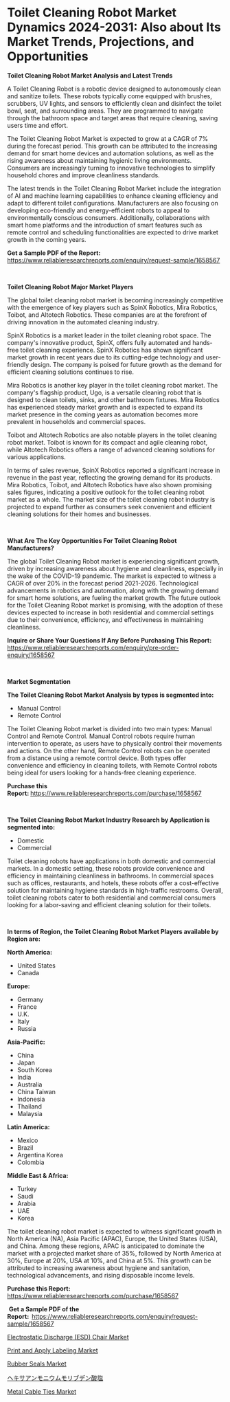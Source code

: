 <p><h1>Toilet Cleaning Robot Market Dynamics 2024-2031: Also about Its Market Trends, Projections, and Opportunities</h1></p><p><strong>Toilet Cleaning Robot Market Analysis and Latest Trends</strong></p>
<p><p>A Toilet Cleaning Robot is a robotic device designed to autonomously clean and sanitize toilets. These robots typically come equipped with brushes, scrubbers, UV lights, and sensors to efficiently clean and disinfect the toilet bowl, seat, and surrounding areas. They are programmed to navigate through the bathroom space and target areas that require cleaning, saving users time and effort.</p><p>The Toilet Cleaning Robot Market is expected to grow at a CAGR of 7% during the forecast period. This growth can be attributed to the increasing demand for smart home devices and automation solutions, as well as the rising awareness about maintaining hygienic living environments. Consumers are increasingly turning to innovative technologies to simplify household chores and improve cleanliness standards.</p><p>The latest trends in the Toilet Cleaning Robot Market include the integration of AI and machine learning capabilities to enhance cleaning efficiency and adapt to different toilet configurations. Manufacturers are also focusing on developing eco-friendly and energy-efficient robots to appeal to environmentally conscious consumers. Additionally, collaborations with smart home platforms and the introduction of smart features such as remote control and scheduling functionalities are expected to drive market growth in the coming years.</p></p>
<p><strong>Get a Sample PDF of the Report:&nbsp;</strong> <a href="https://www.reliableresearchreports.com/enquiry/request-sample/1658567">https://www.reliableresearchreports.com/enquiry/request-sample/1658567</a></p>
<p>&nbsp;</p>
<p><strong>Toilet Cleaning Robot Major Market Players</strong></p>
<p><p>The global toilet cleaning robot market is becoming increasingly competitive with the emergence of key players such as SpinX Robotics, Mira Robotics, Toibot, and Altotech Robotics. These companies are at the forefront of driving innovation in the automated cleaning industry.</p><p>SpinX Robotics is a market leader in the toilet cleaning robot space. The company's innovative product, SpinX, offers fully automated and hands-free toilet cleaning experience. SpinX Robotics has shown significant market growth in recent years due to its cutting-edge technology and user-friendly design. The company is poised for future growth as the demand for efficient cleaning solutions continues to rise.</p><p>Mira Robotics is another key player in the toilet cleaning robot market. The company's flagship product, Ugo, is a versatile cleaning robot that is designed to clean toilets, sinks, and other bathroom fixtures. Mira Robotics has experienced steady market growth and is expected to expand its market presence in the coming years as automation becomes more prevalent in households and commercial spaces.</p><p>Toibot and Altotech Robotics are also notable players in the toilet cleaning robot market. Toibot is known for its compact and agile cleaning robot, while Altotech Robotics offers a range of advanced cleaning solutions for various applications.</p><p>In terms of sales revenue, SpinX Robotics reported a significant increase in revenue in the past year, reflecting the growing demand for its products. Mira Robotics, Toibot, and Altotech Robotics have also shown promising sales figures, indicating a positive outlook for the toilet cleaning robot market as a whole. The market size of the toilet cleaning robot industry is projected to expand further as consumers seek convenient and efficient cleaning solutions for their homes and businesses.</p></p>
<p>&nbsp;</p>
<p><strong>What Are The Key Opportunities For Toilet Cleaning Robot Manufacturers?</strong></p>
<p><p>The global Toilet Cleaning Robot market is experiencing significant growth, driven by increasing awareness about hygiene and cleanliness, especially in the wake of the COVID-19 pandemic. The market is expected to witness a CAGR of over 20% in the forecast period 2021-2026. Technological advancements in robotics and automation, along with the growing demand for smart home solutions, are fueling the market growth. The future outlook for the Toilet Cleaning Robot market is promising, with the adoption of these devices expected to increase in both residential and commercial settings due to their convenience, efficiency, and effectiveness in maintaining cleanliness.</p></p>
<p><strong>Inquire or Share Your Questions If Any Before Purchasing This Report:</strong> <a href="https://www.reliableresearchreports.com/enquiry/pre-order-enquiry/1658567">https://www.reliableresearchreports.com/enquiry/pre-order-enquiry/1658567</a></p>
<p>&nbsp;</p>
<p><strong>Market Segmentation</strong></p>
<p><strong>The Toilet Cleaning Robot Market Analysis by types is segmented into:</strong></p>
<p><ul><li>Manual Control</li><li>Remote Control</li></ul></p>
<p><p>The Toilet Cleaning Robot market is divided into two main types: Manual Control and Remote Control. Manual Control robots require human intervention to operate, as users have to physically control their movements and actions. On the other hand, Remote Control robots can be operated from a distance using a remote control device. Both types offer convenience and efficiency in cleaning toilets, with Remote Control robots being ideal for users looking for a hands-free cleaning experience.</p></p>
<p><strong>Purchase this Report:&nbsp;</strong><a href="https://www.reliableresearchreports.com/purchase/1658567">https://www.reliableresearchreports.com/purchase/1658567</a></p>
<p>&nbsp;</p>
<p><strong>The Toilet Cleaning Robot Market Industry Research by Application is segmented into:</strong></p>
<p><ul><li>Domestic</li><li>Commercial</li></ul></p>
<p><p>Toilet cleaning robots have applications in both domestic and commercial markets. In a domestic setting, these robots provide convenience and efficiency in maintaining cleanliness in bathrooms. In commercial spaces such as offices, restaurants, and hotels, these robots offer a cost-effective solution for maintaining hygiene standards in high-traffic restrooms. Overall, toilet cleaning robots cater to both residential and commercial consumers looking for a labor-saving and efficient cleaning solution for their toilets.</p></p>
<p>&nbsp;</p>
<p><strong>In terms of Region, the Toilet Cleaning Robot Market Players available by Region are:</strong></p>
<p>
    <p> <strong> North America: </strong>
        <ul>
            <li>United States</li>
            <li>Canada</li>
        </ul>
        </p> 
    <p> <strong> Europe: </strong>
        <ul>
            <li>Germany</li>
            <li>France</li>
            <li>U.K.</li>
            <li>Italy</li>
            <li>Russia</li>
        </ul>
        </p> 
    <p> <strong> Asia-Pacific: </strong>
        <ul>
            <li>China</li>
            <li>Japan</li>
            <li>South Korea</li>
            <li>India</li>
            <li>Australia</li>
            <li>China Taiwan</li>
            <li>Indonesia</li>
            <li>Thailand</li>
            <li>Malaysia</li>
        </ul>
        </p> 
    <p> <strong> Latin America: </strong>
        <ul>
            <li>Mexico</li>
            <li>Brazil</li>
            <li>Argentina Korea</li>
            <li>Colombia</li>
        </ul>
        </p> 
    <p> <strong> Middle East & Africa: </strong>
        <ul>
            <li>Turkey</li>
            <li>Saudi</li>
            <li>Arabia</li>
            <li>UAE</li>
            <li>Korea</li>
        </ul>
    </p>
    </p>
<p><p>The toilet cleaning robot market is expected to witness significant growth in North America (NA), Asia Pacific (APAC), Europe, the United States (USA), and China. Among these regions, APAC is anticipated to dominate the market with a projected market share of 35%, followed by North America at 30%, Europe at 20%, USA at 10%, and China at 5%. This growth can be attributed to increasing awareness about hygiene and sanitation, technological advancements, and rising disposable income levels.</p></p>
<p><strong>Purchase this Report: </strong><a href="https://www.reliableresearchreports.com/purchase/1658567">https://www.reliableresearchreports.com/purchase/1658567</a></p>
<p>&nbsp;<strong>Get a Sample PDF of the Report:&nbsp;&nbsp;</strong><a href="https://www.reliableresearchreports.com/enquiry/request-sample/1658567">https://www.reliableresearchreports.com/enquiry/request-sample/1658567</a></p>
<p><strong></strong></p>
<p><p><a href="https://issuu.com/reportprime-2/docs/electrostatic-discharge-esd-chair-market-size-2030">Electrostatic Discharge (ESD) Chair Market</a></p><p><a href="https://view.publitas.com/reportprime-1/print-and-apply-labeling-market-research-report-the-key-to-successful-business-strategy-forecasted-for-period-from-2024-2031/">Print and Apply Labeling Market</a></p><p><a href="https://github.com/okotobwrhuteie/Market-Research-Report-List-1/blob/main/rubber-seals-market.md">Rubber Seals Market</a></p><p><a href="https://github.com/ycmtqqhvk3273/Market-Research-Report-List-1/blob/main/19659983555.md">ヘキサアンモニウムモリブデン酸塩</a></p><p><a href="https://github.com/myacatherineblakecaczo9vcsw/Market-Research-Report-List-1/blob/main/metal-cable-ties-market.md">Metal Cable Ties Market</a></p></p>